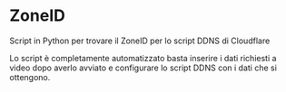 # ZoneID
Script in Python per trovare il ZoneID per lo script DDNS di Cloudflare

Lo script è completamente automatizzato basta inserire i dati richiesti a video dopo averlo avviato e configurare lo script DDNS con i dati che si ottengono.
